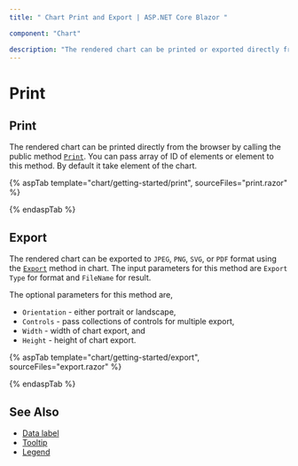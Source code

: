 ```yaml
---
title: " Chart Print and Export | ASP.NET Core Blazor "

component: "Chart"

description: "The rendered chart can be printed or exported directly from the browser by calling the public method print and export."
---
```


# Print

## Print

The rendered chart can be printed directly from the browser by calling the public method [`Print`](https://help.syncfusion.com/cr/blazor/Syncfusion.Blazor~Syncfusion.Blazor.Charts.EjsChart~Print.html).
You can pass array of ID of elements or element to this method. By default it take element of the chart.

{% aspTab template="chart/getting-started/print", sourceFiles="print.razor" %}

{% endaspTab %}

## Export

The rendered chart can be exported to `JPEG`, `PNG`, `SVG`, or `PDF` format using the [`Export`](https://help.syncfusion.com/cr/blazor/Syncfusion.Blazor~Syncfusion.Blazor.Charts.EjsChart~Export.html) method in chart. The input parameters for this method are `Export Type` for format and `FileName` for result.

The optional parameters for this method are,
* `Orientation` - either portrait or landscape,
* `Controls` - pass collections of controls for multiple export,
* `Width` - width of chart export, and
* `Height` - height of chart export.

{% aspTab template="chart/getting-started/export", sourceFiles="export.razor" %}

{% endaspTab %}

## See Also

* [Data label](./data-labels)
* [Tooltip](./tool-tip)
* [Legend](./legend)